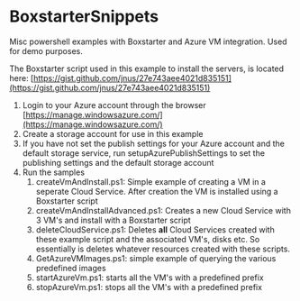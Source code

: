 BoxstarterSnippets
==================

Misc powershell examples with Boxstarter and Azure VM integration. Used for demo purposes.

The Boxstarter script used in this example to install the servers, is located here: [https://gist.github.com/jnus/27e743aee4021d835151](https://gist.github.com/jnus/27e743aee4021d835151)

1. Login to your Azure account through the browser [https://manage.windowsazure.com/](https://manage.windowsazure.com/)
2. Create a storage account for use in this example
3. If you have not set the publish settings for your Azure account and the default storage service, run setupAzurePublishSettings to set the publishing settings and the default storage account
4. Run the samples
	1.  createVmAndInstall.ps1: Simple example of creating a VM in a seperate Cloud Service. After creation the VM is installed using a Boxstarter script
	2.  createVmAndInstallAdvanced.ps1: Creates a new Cloud Service with 3 VM's and install with a Boxstarter script
	3.  deleteCloudService.ps1: Deletes **all** Cloud Services created with these example script and the associated VM's, disks etc. So essentially is deletes whatever resources created with these scripts.
	4.  GetAzureVMImages.ps1: simple example of querying the various predefined images
	5.  startAzureVm.ps1: starts all the VM's with a predefined prefix
	6.  stopAzureVm.ps1: stops all the VM's with a predefined prefix